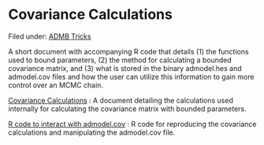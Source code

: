 #  Covariance Calculations

Filed under: [ADMB Tricks][3]

A short document with accompanying R code that details (1) the functions used to bound parameters, (2) the method for calculating a bounded covariance matrix, and (3) what is stored in the binary admodel.hes and admodel.cov files and how the user can utilize this information to gain more control over an MCMC chain.

[Covariance Calculations][1]
:  A document detailing the calculations used internally for calculating the covariance matrix with bounded parameters.

[R code to interact with admodel.cov][2]
:  R code for reproducing the covariance calculations and manipulating the admodel.cov file.


[1]: ADMB_Covariance_Calculations.pdf
[2]: ADMB_Covariance_Functions.R
[3]: ./../
